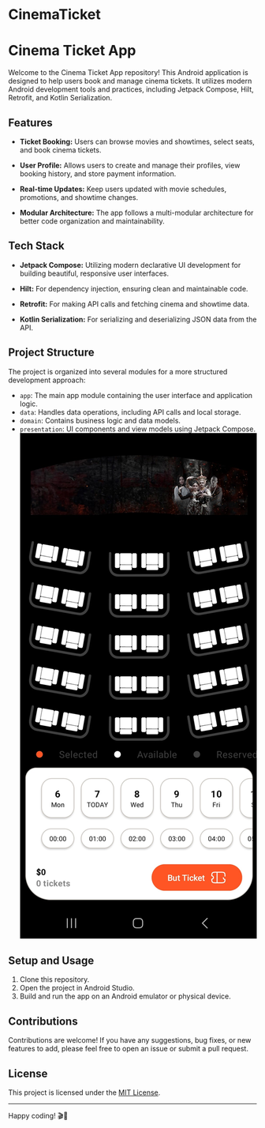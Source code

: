 # CinemaTicket
# Cinema Ticket App

Welcome to the Cinema Ticket App repository! This Android application is designed to help users book and manage cinema tickets. It utilizes modern Android development tools and practices, including Jetpack Compose, Hilt, Retrofit, and Kotlin Serialization.

## Features

- **Ticket Booking:** Users can browse movies and showtimes, select seats, and book cinema tickets.

- **User Profile:** Allows users to create and manage their profiles, view booking history, and store payment information.

- **Real-time Updates:** Keep users updated with movie schedules, promotions, and showtime changes.

- **Modular Architecture:** The app follows a multi-modular architecture for better code organization and maintainability.

## Tech Stack

- **Jetpack Compose:** Utilizing modern declarative UI development for building beautiful, responsive user interfaces.

- **Hilt:** For dependency injection, ensuring clean and maintainable code.

- **Retrofit:** For making API calls and fetching cinema and showtime data.

- **Kotlin Serialization:** For serializing and deserializing JSON data from the API.

## Project Structure

The project is organized into several modules for a more structured development approach:

- `app`: The main app module containing the user interface and application logic.
- `data`: Handles data operations, including API calls and local storage.
- `domain`: Contains business logic and data models.
- `presentation`: UI components and view models using Jetpack Compose.
![App Screenshot](https://github.com/Amin-asvadi/CinemaTicket/blob/master/screenshot/app.jpg)
## Setup and Usage

1. Clone this repository.
2. Open the project in Android Studio.
3. Build and run the app on an Android emulator or physical device.

## Contributions

Contributions are welcome! If you have any suggestions, bug fixes, or new features to add, please feel free to open an issue or submit a pull request.

## License

This project is licensed under the [MIT License](LICENSE).

---

Happy coding! 🎬🍿
